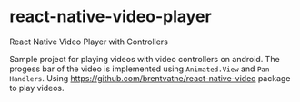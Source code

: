 # react-native-video-player
React Native Video Player with Controllers

Sample project for playing videos with video controllers on android. 
The progess bar of the video is implemented using `Animated.View` and `Pan Handlers`.
Using https://github.com/brentvatne/react-native-video package to play videos.
